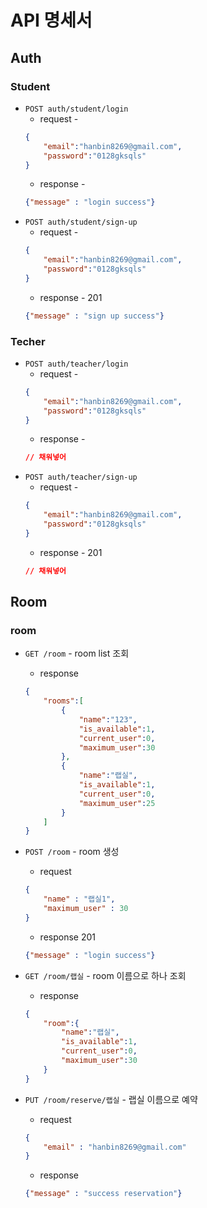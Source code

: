 # API 명세서

## Auth
### Student
- `POST auth/student/login`
    - request -
    ```json
    {
        "email":"hanbin8269@gmail.com",
        "password":"0128gksqls"
    }
    ```
    - response -
    ```json
    {"message" : "login success"}
    ```
- `POST auth/student/sign-up`
    - request -
    ```json
    {
        "email":"hanbin8269@gmail.com",
        "password":"0128gksqls"
    }
    ```
    - response -
    201
    ```json
    {"message" : "sign up success"}
    ```
### Techer
- `POST auth/teacher/login`
    - request -
    ```json
    {
        "email":"hanbin8269@gmail.com",
        "password":"0128gksqls"
    }
    ```
    - response -
    ```json
    // 채워넣어
    ```
- `POST auth/teacher/sign-up`
    - request -
    ```json
    {
        "email":"hanbin8269@gmail.com",
        "password":"0128gksqls"
    }
    ```
    - response -
    201
    ```json
    // 채워넣어
    ```

## Room

### room
- `GET /room` - room list 조회
    - response
    ```json
    {
        "rooms":[
            {
                "name":"123",
                "is_available":1,
                "current_user":0,
                "maximum_user":30
            },
            {
                "name":"랩실",
                "is_available":1,
                "current_user":0,
                "maximum_user":25
            }
        ]
    }
    ```

- `POST /room` - room 생성
    - request
    ```json
    {
        "name" : "랩실1",
        "maximum_user" : 30
    }
    ```
    - response
    201
    ```json
    {"message" : "login success"}
    ```

- `GET /room/랩실` - room 이름으로 하나 조회
    - response
    ```json
    {
        "room":{
            "name":"랩실",
            "is_available":1,
            "current_user":0,
            "maximum_user":30
        }
    }
    ```

- `PUT /room/reserve/랩실` - 랩실 이름으로 예약
    - request
    ```json
    {
        "email" : "hanbin8269@gmail.com"
    }
    ```
    - response
    ```json
    {"message" : "success reservation"}
    ```